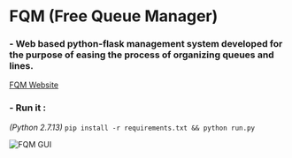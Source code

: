 # FQM (Free Queue Manager)

### - Web based python-flask management system developed for the purpose of easing the process of organizing queues and lines.

[FQM Website][4eba2488]

  [4eba2488]: https://fqms.github.io "FQM Website"

### - Run it :
_(Python 2.7.13)_
`pip install -r requirements.txt && python run.py`

![FQM GUI](https://fqms.github.io/images/gui.gif)
